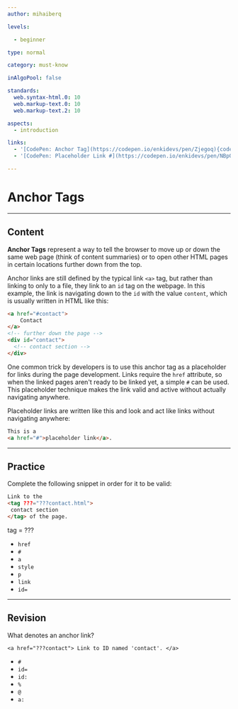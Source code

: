 ```yaml
---
author: mihaiberq

levels:

  - beginner

type: normal

category: must-know

inAlgoPool: false

standards:
  web.syntax-html.0: 10
  web.markup-text.0: 10
  web.markup-text.2: 10

aspects:
  - introduction

links:
  - '[CodePen: Anchor Tag](https://codepen.io/enkidevs/pen/Zjegoq){code}'
  - '[CodePen: Placeholder Link #](https://codepen.io/enkidevs/pen/NBpQzw){code}'

---
```


# Anchor Tags

---
## Content

**Anchor Tags** represent a way to tell the browser to move up or down the same web page (think of content summaries) or to open other HTML pages in certain locations further down from the top.

Anchor links are still defined by the typical link `<a>` tag, but rather than linking to only to a file, they link to an `id` tag on the webpage. In this example, the link is navigating down to the `id` with the value `content`, which is usually written in HTML like this:

```html
<a href="#contact">
    Contact
</a>
<!-- further down the page -->
<div id="contact">
  <!-- contact section -->
</div>

```
<!--[View CodePen](https://codepen.io/enkidevs/pen/Zjegoq)-->

One common trick by developers is to use this anchor tag as a placeholder for links during the page development. Links require the `href` attribute, so when the linked pages aren't ready to be linked yet, a simple `#` can be used. This placeholder technique makes the link valid and active without actually navigating anywhere.

Placeholder links are written like this and look and act like links without navigating anywhere:

```html
This is a 
<a href="#">placeholder link</a>.
```

<!--[View CodePen](https://codepen.io/enkidevs/pen/NBpQzw)-->

---
## Practice

Complete the following snippet in order for it to be valid:
```html
Link to the 
<tag ???="???contact.html">
 contact section
</tag> of the page.
```
tag = ???

* `href`
* `#`
* `a`
* `style`
* `p`
* `link`
* `id=`


---
## Revision

What denotes an anchor link?

`<a href="???contact">
  Link to ID named 'contact'.
</a>`

* `#`
* `id=`
* `id:`
* `%`
* `@`
* `a:`
